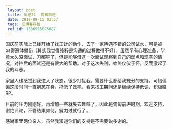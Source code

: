 ```yaml
---
 layout: post
 title: 周记21——匍匐前进
 date: 2018-09-15 03:57
 tags: 旧博客存档
 ref_id: 1536955075887
---
```

国庆前实际上已经开始了找工计的动作，去了一家待遇不错的公司试水，可是被bs得遍体鳞伤（其实我觉得纯粹是沟通的过程做得不好），虽然早有心理准备，毕竟太久没面试，刀都钝了，但是能够借这一次面试观察到自己的弱点和现实的情况，对往后的面试还是有很大的帮助。对于这次失利，始终仅仅于怀，反而激起了我的斗志。

家里人也感觉到我进入了状态，很少打扰我，需要什么都给我充分的支持。可惜偏偏这段时间一直抱恙在身，拖低了效率。看来找工期间还是继续保持低调，积极赚RP。

目前的压力刚刚好，再增加一些就失去趣味了，因此是匍匐前进时期，欢迎支持，谢绝评论，不管结果如何，努力过就行了。

感谢家里两位亲人，虽然我知道你们的支持是不需要说多谢的。

